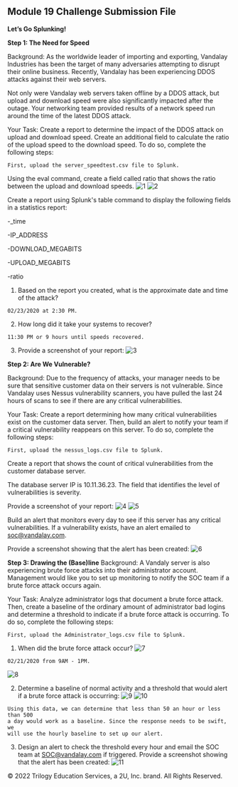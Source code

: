 ## Module 19 Challenge Submission File
**Let’s Go Splunking!**

**Step 1: The Need for Speed**

Background: As the worldwide leader of importing and exporting, Vandalay Industries has been the target of many adversaries attempting to disrupt their online business. Recently, Vandalay has been experiencing DDOS attacks against their web servers.

Not only were Vandalay web servers taken offline by a DDOS attack, but upload and download speed were also significantly impacted after the outage. Your networking team provided results of a network speed run around the time of the latest DDOS attack.

Your Task: Create a report to determine the impact of the DDOS attack on upload and download speed. Create an additional field to calculate the ratio of the upload speed to the download speed. To do so, complete the following steps:

```
First, upload the server_speedtest.csv file to Splunk.
```

Using the eval command, create a field called ratio that shows the ratio between the upload and download speeds.
![1](https://user-images.githubusercontent.com/113793122/219987532-f13ace85-0a5f-4cbc-84bb-7bd09a199e13.png)
![2](https://user-images.githubusercontent.com/113793122/219987583-6bdf0eed-dd76-4305-9913-60ba4a795d0d.png)

Create a report using Splunk's table command to display the following fields in a statistics report:

-_time

-IP_ADDRESS

-DOWNLOAD_MEGABITS

-UPLOAD_MEGABITS

-ratio

1. Based on the report you created, what is the approximate date and time of the
    attack?
```
02/23/2020 at 2:30 PM.
```

2. How long did it take your systems to recover?
```
11:30 PM or 9 hours until speeds recovered.
```
3. Provide a screenshot of your report:
![3](https://user-images.githubusercontent.com/113793122/219987866-6dea6575-a9fd-4347-8ff9-9a60ecb1753e.png)

**Step 2: Are We Vulnerable?**

Background: Due to the frequency of attacks, your manager needs to be sure that sensitive customer data on their servers is not vulnerable. Since Vandalay uses Nessus vulnerability scanners, you have pulled the last 24 hours of scans to see if there are any critical vulnerabilities.

Your Task: Create a report determining how many critical vulnerabilities exist on the customer data server. Then, build an alert to notify your team if a critical vulnerability reappears on this server. To do so, complete the following steps:

```
First, upload the nessus_logs.csv file to Splunk.
```
Create a report that shows the count of critical vulnerabilities from the customer database server.

The database server IP is 10.11.36.23.
The field that identifies the level of vulnerabilities is severity.

Provide a screenshot of your report:
![4](https://user-images.githubusercontent.com/113793122/219988179-5ff4077e-6350-4bcf-b783-f9a16091562a.png)
![5](https://user-images.githubusercontent.com/113793122/219988182-59d6ea31-4e41-48ae-87e7-36c003b83a08.png)

Build an alert that monitors every day to see if this server has any critical vulnerabilities. If a vulnerability exists, have an alert emailed to soc@vandalay.com.

Provide a screenshot showing that the alert has been created:
![6](https://user-images.githubusercontent.com/113793122/219988345-e1df18cd-e50a-4721-829b-b67cfd3284d8.png)


**Step 3: Drawing the (Base)line**
Background: A Vandaly server is also experiencing brute force attacks into their administrator account. Management would like you to set up monitoring to notify the SOC team if a brute force attack occurs again.

Your Task: Analyze administrator logs that document a brute force attack. Then, create a baseline of the ordinary amount of administrator bad logins and determine a threshold to indicate if a brute force attack is occurring. To do so, complete the following steps:

```
First, upload the Administrator_logs.csv file to Splunk.
```

1. When did the brute force attack occur?
![7](https://user-images.githubusercontent.com/113793122/219988658-a8961244-05d5-466e-a58b-8f833554bb22.png)

```
02/21/2020 from 9AM - 1PM.
```
![8](https://user-images.githubusercontent.com/113793122/219988700-2cbf84ab-83fd-405e-8ae3-e6d65ddca8d5.png)

2. Determine a baseline of normal activity and a threshold that would alert if a brute
force attack is occurring: 
![9](https://user-images.githubusercontent.com/113793122/219988708-53f08712-2ec5-4875-9f81-84757a1861a5.png)
![10](https://user-images.githubusercontent.com/113793122/219988711-615810b1-2cf6-4e7c-b8b6-65a4780247fa.png)

```
Using this data, we can determine that less than 50 an hour or less than 500
a day would work as a baseline. Since the response needs to be swift, we
will use the hourly baseline to set up our alert.
```
3. Design an alert to check the threshold every hour and email the SOC team at SOC@vandalay.com if triggered. Provide a screenshot showing that the alert has been created:
![11](https://user-images.githubusercontent.com/113793122/219988723-f81ea5bd-c33b-4d52-bb0b-f04bed6643cc.png)

© 2022 Trilogy Education Services, a 2U, Inc. brand. All Rights Reserved.



